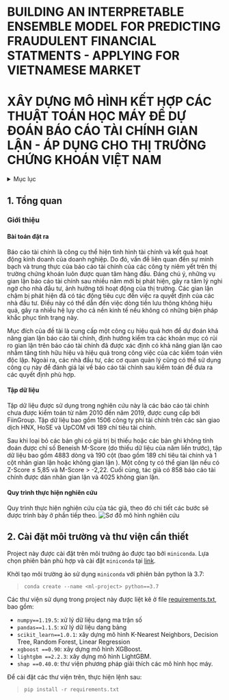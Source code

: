 # BUILDING AN INTERPRETABLE ENSEMBLE MODEL FOR PREDICTING FRAUDULENT FINANCIAL STATMENTS - APPLYING FOR VIETNAMESE MARKET 
# XÂY DỰNG MÔ HÌNH KẾT HỢP CÁC THUẬT TOÁN HỌC MÁY ĐỂ DỰ ĐOÁN BÁO CÁO TÀI CHÍNH GIAN LẬN - ÁP DỤNG CHO THỊ TRƯỜNG CHỨNG KHOÁN VIỆT NAM
<details> 
<summary>Mục lục</summary>

  - [1. Tổng quan](#1-tổng-quan)
    - [Giới thiệu](#giới-thiệu)
    - [Cấu trúc project](#cấu-trúc-project)
  - [2. Cài đặt môi trường và thư viện cần thiết](#2-cài-đặt-môi-trường-và-thư-viện-cần-thiết)
  - [3. Đánh giá](#3-đánh-giá)
  - [4. Tác giả](#4-tác-giả)
  - [5. Tài liệu tham khảo](#5-tài-liệu-tham-khảo)

</details>

## 1. Tổng quan
### Giới thiệu
#### Bài toán đặt ra
Báo cáo tài chính là công cụ thể hiện tình hình tài chính và kết quả hoạt động kinh doanh của doanh nghiệp. Do đó, vấn đề liên quan đến sự minh bạch và trung thực của báo cáo tài chính của các công ty niêm yết trên thị trường chứng khoán luôn được quan tâm hàng đầu. Đáng chú ý, những vụ gian lận báo cáo tài chính sau nhiều năm mới bị phát hiện, gây ra tâm lý nghi ngờ cho nhà đầu tư, ảnh hưởng tới hoạt động của thị trường. Các gian lận chậm bị phát hiện đã có tác động tiêu cực đến việc ra quyết định của các nhà đầu tư. Điều này có thể dẫn đến việc dòng tiền lưu thông không hiệu quả, gây ra nhiều hệ lụy cho cả nền kinh tế nếu không có những biện pháp khắc phục tình trạng này.

Mục đích của đề tài là cung cấp một công cụ hiệu quả hơn để dự đoán khả năng gian lận báo cáo tài chính, định hướng kiểm tra các khoản mục có rủi ro gian lận trên báo cáo tài chính đã được xác định có khả năng gian lận cao nhằm tăng tính hữu hiệu và hiệu quả trong công việc của các kiểm toán viên độc lập. Ngoài ra, các nhà đầu tư, các cơ quan quản lý cũng có thể sử dụng công cụ này để đánh giá lại về báo cáo tài chính sau kiểm toán để đưa ra các quyết định phù hợp.


#### Tập dữ liệu 
Tập dữ liệu được sử dụng trong nghiên cứu này là các báo cáo tài chính chưa được kiểm toán từ năm 2010 đến năm 2019, được cung cấp bởi FiinGroup. Tập dữ liệu bao gồm 1506 công ty phi tài chính trên các sàn giao dịch HNX, HoSE và UpCOM với 189 chỉ tiêu tài chính. 

Sau khi loại bỏ các bản ghi có giá trị bị thiếu hoặc các bản ghi không tính đoán được chỉ số Beneish M-Score (do thiếu dữ liệu của năm liền trước), tập dữ liệu bao gồm 4883 dòng và 190 cột (bao gồm 189 chỉ tiêu tài chính và 1 cột nhãn gian lận hoặc không gian lận ). Một công ty có thể gian lận nếu có Z-Score ≤ 5,85 và M-Score > -2,22. Cuối cùng, tác giả có 858 báo cáo tài chính được dán nhãn gian lận và 4025 không gian lận.

#### Quy trình thực hiện nghiên cứu
Quy trình thực hiện nghiên cứu của tác giả, theo đó chi tiết các bước sẽ được trình bày ở phần tiếp theo.
![Sơ đồ mô hình nghiên cứu](/images/model.png)


## 2. Cài đặt môi trường và thư viện cần thiết
Project này được cài đặt trên môi trưởng ảo được tạo bởi `miniconda`. Lựa chọn phiên bản phù hợp và cài đặt `miniconda` tại [link](https://docs.conda.io/en/latest/miniconda.html).

Khởi tạo môi trường ảo sử dụng `miniconda` với phiên bản python là 3.7:
> `conda create --name <ml-project> python==3.7`

Các thư viện sử dụng trong project này được liệt kê ở file [requirements.txt](#requirements.txt), bao gồm:
- `numpy==1.19.5`: xử lý dữ liệu dạng ma trận số
- `pandas==1.1.5`: xử lý dữ liệu dạng bảng
- `scikit_learn==1.0.1`: xây dựng mô hình K-Nearest Neighbors, Decision Tree, Random Forest, Linear Regression
- `xgboost ==0.90`: xây dựng mô hình XGBoost.
- `lightgbm ==2.2.3`: xây dựng mô hình LightGBM.
- `shap ==0.40.0`: thư viện phương pháp giải thích các mô hình học máy.

Để cài đặt các thư viện trên, thực hiện lệnh sau:
>`pip install -r requirements.txt`

